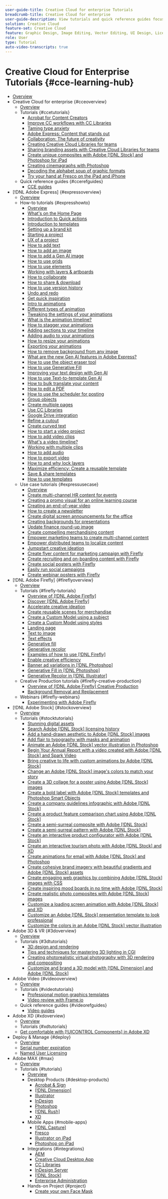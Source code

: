 ```yaml
---
user-guide-title: Creative Cloud for enterprise Tutorials
breadcrumb-title: Creative Cloud for enterprise
user-guide-description: View tutorials and quick reference guides focused on Creative Cloud for enterprise
solution: Creative Cloud
feature-set: Creative Cloud
feature: Graphic Design, Image Editing, Vector Editing, UI Design, Licensable Assets, Gen AI, Video Editing, 3D
role: User
type: Tutorial
auto-video-transcripts: true
---
```


# Creative Cloud for Enterprise Tutorials {#cce-learning-hub}

+ [Overview](overview.md)
+ Creative Cloud for enterprise {#cceoverview}
  + [Overview](cce/overview-cce.md)
  + Tutorials {#ccetutorials}
    + [Acrobat for Content Creators](cce/acrobat-content-creators.md)
    + [Improve CC workflows with CC Libraries](cce/cc-workflows-cc-libraries.md)
    + [Taming type anxiety](cce/taming-type-anxiety.md)
    + [Adobe Express: Content that stands out](cce/adobe-express-content-that-stands-out.md)
    + [Collaboration: The future of creativity](cce/collaboration-the-future-of-creativity.md)
    + [Creating Creative Cloud Libraries for teams](cce/ccteamlibraries.md)
    + [Sharing branding assets with Creative Cloud Libraries for teams](cce/sharecclibraries.md)
    + [Create unique composites with Adobe [!DNL Stock] and Photoshop for iPad](cce/compositepsipad.md)
    + [Creating cinemagraphs with Photoshop](cce/cinemagraphps.md)
    + [Decoding the alphabet soup of graphic formats](cce/alphabetsoup.md)
    + [Try your hand at Fresco on the iPad and iPhone](cce/frescoworkshop.md)
  + Quick reference guides {#ccerefguides}
    + [CCE guides](quick-reference/overview-ref.md)
+ [!DNL Adobe Express] {#expressoverview}
  + [Overview](express/overview-express.md)
  + How-to tutorials {#expresshowto}
    + [Overview](express/overview-express-how-to.md)
    + [What's on the Home Page](express/get-started.md)
    + [Introduction to Quick actions](express/quick-actions.md)
    + [Introduction to templates](express/introduction-templates.md)
    + [Setting up a brand kit](express/brand.md)
    + [Starting a project](express/new-project.md)
    + [UX of a project](express/workspace.md)
    + [How to add text](express/text-effects.md)
    + [How to add an image](express/image-effects.md)
    + [How to add a Gen AI image](express/add-gen-ai-image.md)
    + [How to use grids](express/grids.md)
    + [How to use elements](express/add-design-assets.md)
    + [Working with layers & artboards](express/layers.md)
    + [How to collaborate](express/collaborate.md)
    + [How to share & download](express/share.md)
    + [How to use version history](express/version-history.md)
    + [Undo and redo](express/undo-redo.md)
    + [Get quick inspiration](express/get-inspiration.md)
    + [Intro to animations](express/intro-animation.md)
    + [Different types of animation](express/different-types-animation.md)
    + [Tweaking the settings of your animations](express/tweak-animation.md)
    + [What is the animation timeline?](express/animation-timeline.md)
    + [How to stagger your animations](express/stagger-animations.md)
    + [Adding sections to your timeline](express/add-sections-animation.md)
    + [Adding audio to your animations](express/audio-animation.md)
    + [How to resize your animations](express/resize-animations.md)
    + [Exporting your animations](express/export-animations.md)
    + [How to remove background from any image](express/remove-background.md)
    + [What are the new Gen AI features in Adobe Express?](express/intro-gen-ai.md)
    + [How to use the object eraser tool](express/object-eraser.md)
    + [How to use Generative Fill](express/generative-fill.md)
    + [Improving your text design with Gen AI](express/gen-text.md)
    + [How to use Text-to-template Gen AI](express/text-to-template.md)
    + [How to bulk translate your content](express/bulk-translate.md)
    + [How to edit a PDF](express/edit-a-pdf.md)
    + [How to use the scheduler for posting](express/schedule.md)
    + [Group objects](express/group-objects.md)
    + [Create multiple pages](express/multiple-pages.md)
    + [Use CC Libraries](express/cc-libraries.md)
    + [Google Drive integration](express/google-drive.md)
    + [Refine a cutout](express/refine-cutout.md)
    + [Create curved text](express/create-curved-text.md)
    + [How to start a video project](express/start-video.md)
    + [How to add video clips](express/add-video-clips.md)
    + [What's a video timeline?](express/video-timeline.md)
    + [Working with multiple clips](express/multiple-clips.md)
    + [How to add audio](express/add-audio-video.md)
    + [How to export video](express/export-video.md)
    + [How to and why lock layers](express/lock-layers.md)
    + [Maximize efficiency: Create a reusable template](express/create-templates.md)
    + [Save & share templates](express/share-templates.md)
    + [How to use templates](express/use-templates.md)
  + Use case tutorials {#expressusecase}
    + [Overview](express/overview-express-use-case-tutorials.md)
    + [Create multi-channel HR content for events](express/create-hr-content.md)
    + [Creating a promo visual for an online learning course](express/promo-visual.md)
    + [Creating an end-of-year video](express/end-of-year-video.md)
    + [How to create a newsletter](express/newsletter.md)
    + [Create digital screen announcements for the office](express/create-digital-screens.md)
    + [Creating backgrounds for presentations](express/create-backgrounds.md)
    + [Update finance round-up image](express/update-image.md)
    + [Create compelling merchandising content](express/compelling-merchandise.md)
    + [Empower marketing teams to create multi-channel content](express/multi-channel-marketing-content.md)
    + [Empower distributed teams to localize content](express/localized-marketing-content.md)
    + [Jumpstart creative ideation](express/jumpstart-ideation.md)
    + [Create flyer content for marketing campaign with Firefly](express/create-local-marketing.md)
    + [Create recruiting and on-boarding content with Firefly](express/create-on-boarding.md)
    + [Create social posters with Firefly](express/create-social-posters.md)
    + [Easily run social campaigns](express/create-blog-graphics.md)
    + [Create webinar posters with Firefly](express/create-webinar-poster.md)
+ [!DNL Adobe Firefly] {#fireflyoverview}
  + [Overview](firefly/overview-firefly.md)
  + Tutorials {#firefly-tutorials}
    + [Overview of [!DNL Adobe Firefly]](firefly/overview-of-firefly.md)
    + [Discover [!DNL Adobe Firefly]](firefly/discover.md)
    + [Accelerate creative ideation](firefly/accelerate-ideas.md)
    + [Create reusable scenes for merchandise](firefly/reusable-scenes.md)
    + [Create a Custom Model using a subject](firefly/custom-model-subject.md)
    + [Create a Custom Model using styles](firefly/custom-model-style.md)
    + [Landing page](firefly/landing-page.md)
    + [Text to image](firefly/text-to-image.md)
    + [Text effects](firefly/text-effects.md)
    + [Generative fill](firefly/gen-fill.md)
    + [Generative recolor](firefly/gen-recolor.md)
    + [Examples of how to use [!DNL Firefly]](firefly/examples.md)
    + [Enable creative efficiency](firefly/enable-creative-efficiency.md)
    + [Banner ad variations in [!DNL Photoshop]](firefly/web-banner-ad.md)
    + [Generative Fill in [!DNL Photoshop]](firefly/generative-fill.md)
    + [Generative Recolor in [!DNL Illustrator]](firefly/generative-recolor.md)
  + Creative Production tutorials {#firefly-creative-production}
    + [Overview of [!DNL Adobe Firefly] Creative Production](firefly/creative-production/overview-firefly-creative-production.md)
    + [Background Removal and Replacement](firefly/creative-production/background.md)
  + Webinars {#firefly-webinars}
    + [Experimenting with Adobe Firefly](firefly/webinar-experimenting.md)
+ [!DNL Adobe Stock] {#stockoverview}
  + [Overview](stock/overview-stock.md)
  + Tutorials {#stocktutorials}
    + [Stunning digital assets](stock/stunning-digital-assets.md)
    + [Search Adobe [!DNL Stock] licensing history](stock/searchstock.md)
    + [Add a hand-drawn aesthetic to Adobe [!DNL Stock] images](stock/handdrawn.md)
    + [Add flair to typography with masks and animation](stock/flairtypography.md)
    + [Animate an Adobe [!DNL Stock] vector illustration in Photoshop](stock/animatevector.md)
    + [Begin Your Annual Report with a video created with Adobe [!DNL Stock] and Spark Video](stock/annualreport.md)
    + [Bring creative to life with custom animations by Adobe [!DNL Stock]](stock/customanimations.md)
    + [Change an Adobe [!DNL Stock] image's colors to match your story](stock/changecolors.md)
    + [Create a 3D collage for a poster using Adobe [!DNL Stock] images](stock/collage.md)
    + [Create a bold label with Adobe [!DNL Stock] templates and Photoshop Smart Objects](stock/boldlabel.md)
    + [Create a company guidelines infographic with Adobe [!DNL Stock]](stock/infographic.md)
    + [Create a product feature comparison chart using Adobe [!DNL Stock]](stock/featurecomparison.md)
    + [Create a semi-surreal composite with Adobe [!DNL Stock]](stock/surrealcomposite.md)
    + [Create a semi-surreal pattern with Adobe [!DNL Stock]](stock/surrealpattern.md)
    + [Create an interactive product configurator with Adobe [!DNL Stock]](stock/productconfigurator.md)
    + [Create an interactive tourism photo with Adobe [!DNL Stock] and XD](stock/interactivetourismphoto.md)
    + [Create animations for email with Adobe [!DNL Stock] and Photoshop](stock/animationemail.md)
    + [Create cohesive brand imagery with beautiful gradients and Adobe [!DNL Stock] assets](stock/brandgradients.md)
    + [Create engaging web graphics by combining Adobe [!DNL Stock] images with CSS](stock/webgraphics.md)
    + [Create inspiring mood boards in no time with Adobe [!DNL Stock]](stock/moodboard.md)
    + [Create realistic photo composites with Adobe [!DNL Stock] images](stock/realisticcomposite.md)
    + [Customize a loading screen animation with Adobe [!DNL Stock] and XD](stock/loadingscreen.md)
    + [Customize an Adobe [!DNL Stock] presentation template to look professional](stock/presentationtemplate.md)
    + [Customize the colors in an Adobe [!DNL Stock] vector illustration](stock/customizecolors.md)
+ Adobe 3D & VR {#3doverview}
  + [Overview](3di/overview-3di.md)
  + Tutorials {#3dtutorials}
    + [3D design and rendering](3di/substance-3d-stager.md)
    + [Tips and techniques for mastering 3D lighting in CGI](3di/mastering3dlighting.md)
    + [Creating photorealistic virtual photography with 3D rendering and compositing](3di/photorealistic.md)
    + [Customize and brand a 3D model with [!DNL Dimension] and Adobe [!DNL Stock]](3di/3ddimensionstock.md)
+ Adobe Video {#videooverview}
  + [Overview](dva/overview-dva.md)
  + Tutorials {#videotutorials}
    + [Professional motion graphics templates](dva/motion-graphics-templates.md)
    + [Video review with Frame.io](dva/video-review-frame-io.md)
  + Quick reference guides {#videorefguides}
    + [Video guides](dva/overview-dva-ref.md)
+ Adobe XD {#xdoverview}
  + [Overview](xd/overview-xd.md)
  + Tutorials {#xdtutorials}
   + [Get comfortable with [!UICONTROL Components] in Adobe XD](xd/components.md)
+ Deploy & Manage {#deploy}
  + [Overview](deploy/overview-deploy.md)
  + [Serial number expiration](deploy/cceserial.md)
  + [Named User Licensing](deploy/nameduserlicensing.md)
+ Adobe MAX {#max}
  + [Overview](max/overview-max.md)
  + Tutorials {#tutorials}
    + [Overview](max/maxtutorials.md)
    + Desktop Products {#desktop-products}
      + [Acrobat & Sign](max/acrobat-sign.md)
      + [[!DNL Dimension]](max/dimension.md)
      + [Illustrator](max/illustrator.md)
      + [InDesign](max/indesign.md)
      + [Photoshop](max/photoshop.md)
      + [[!DNL Rush]](max/rush.md)
      + [XD](max/xd.md)
    + Mobile Apps {#mobile-apps}
      + [[!DNL Capture]](max/capture.md)
      + [Fresco](max/fresco.md)
      + [Illustrator on iPad](max/illustratoripad.md)
      + [Photoshop on iPad](max/photoshopipad.md)
    + Integrations {#integrations}
      + [AEM](max/aem.md)
      + [Creative Cloud Desktop App](max/creativeclouddesktopapp.md)
      + [CC Libraries](max/cclibraries.md)
      + [InDesign Server](max/indesignserver.md)
      + [[!DNL Stock]](max/stock.md)
      + [Enterprise Administration](max/enterprise.md)
    + Hands-on Project {#project}
      + [Create your own Face Mask](max/handsonproject.md)